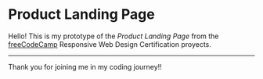 # Product Landing Page

Hello! This is my prototype of the _Product Landing Page_ from the [freeCodeCamp](https://www.freecodecamp.org/learn/) Responsive Web Design Certification proyects.

---

Thank you for joining me in my coding journey!!
